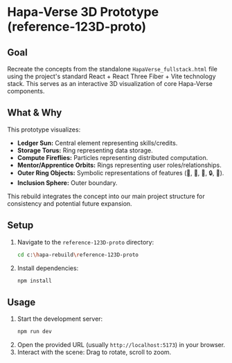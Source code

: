 # Hapa-Verse 3D Prototype (reference-123D-proto)

## Goal

Recreate the concepts from the standalone `HapaVerse_fullstack.html` file using the project's standard React + React Three Fiber + Vite technology stack. This serves as an interactive 3D visualization of core Hapa-Verse components.

## What & Why

This prototype visualizes:

*   **Ledger Sun:** Central element representing skills/credits.
*   **Storage Torus:** Ring representing data storage.
*   **Compute Fireflies:** Particles representing distributed computation.
*   **Mentor/Apprentice Orbits:** Rings representing user roles/relationships.
*   **Outer Ring Objects:** Symbolic representations of features (🍌, 💠, 🏪, 🔒, 👑).
*   **Inclusion Sphere:** Outer boundary.

This rebuild integrates the concept into our main project structure for consistency and potential future expansion.

## Setup

1.  Navigate to the `reference-123D-proto` directory:
    ```bash
    cd c:\hapa-rebuild\reference-123D-proto
    ```
2.  Install dependencies:
    ```bash
    npm install
    ```

## Usage

1.  Start the development server:
    ```bash
    npm run dev
    ```
2.  Open the provided URL (usually `http://localhost:5173`) in your browser.
3.  Interact with the scene: Drag to rotate, scroll to zoom.
